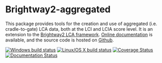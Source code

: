 Brightway2-aggregated
==========================

This package provides tools for the creation and use of aggregated (i.e. cradle-to-gate) LCA data, both at the LCI and LCIA score level. 
It is an extension to the [Brightway2 LCA framework](https://brightwaylca.org). 
[Online documentation](https://brightway2-aggregated.readthedocs.io/en/latest/) is available, and the source code is hosted on [Github](https://github.com/pascallesage/brightway2-aggregated).

[![Windows build status](https://ci.appveyor.com/api/projects/status/09xc2q44egok02bu?svg=true)](https://ci.appveyor.com/project/PascalLesage/presamples)
[![Linux/OS X build status](https://travis-ci.org/PascalLesage/brightway2-aggregated.svg?branch=master)](https://travis-ci.org/PascalLesage/brightway2-aggregated)
[![Coverage Status](https://coveralls.io/repos/github/PascalLesage/brightway2-aggregated/badge.svg?branch=master)](https://coveralls.io/github/PascalLesage/brightway2-aggregated?branch=master)
[![Documentation Status](https://readthedocs.org/projects/brightway2-aggregated/badge/?version=latest)](https://brightway2-aggregated.readthedocs.io/en/latest/?badge=latest)
